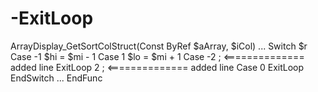 # -ExitLoop
ArrayDisplay_GetSortColStruct(Const ByRef $aArray, $iCol)     ...     Switch $r         Case -1             $hi = $mi - 1         Case 1             $lo = $mi + 1         Case -2         ; &lt;============== added line             ExitLoop 2  ; &lt;============== added line         Case 0             ExitLoop     EndSwitch     ... EndFunc
